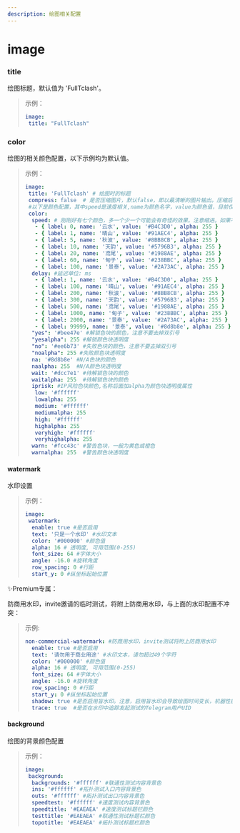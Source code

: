 ```yaml
---
description: 绘图相关配置
---
```


# image

### title

绘图标题，默认值为 'FullTclash'。

> 示例：
>
> ```yaml
> image:
>  title: "FullTclash"
> ```

### color

绘图的相关颜色配置，以下示例均为默认值。

> 示例：
>
> ```yaml
> image:
>  title: 'FullTclash' # 绘图时的标题
>  compress: false  # 是否压缩图片，默认false，即以最清晰的图片输出。压缩后清晰度肉眼几乎看不出来，如果主端bot发送图片慢或者空间有限，可以考虑开启。
>  #以下是颜色配置，其中speed是速度相关,name为颜色名字，value为颜色值，目前仅支持十六进制，label是颜色对应的速度区间（单位MB）,不用动，只需改value值，其他项是为了做区分。
>  color:
>   speed: # 刚刚好有七个颜色，多一个少一个可能会有奇怪的效果。注意缩进。如果不想有太多颜色，可以两个颜色取同样的颜色值。
>    - { label: 0, name: '云水', value: '#B4C3D0', alpha: 255 }
>    - { label: 1, name: '晴山', value: '#91AEC4', alpha: 255 }
>    - { label: 5, name: '秋波', value: '#8BB8CB', alpha: 255 }
>    - { label: 10, name: '天韵', value: '#5796B3', alpha: 255 }
>    - { label: 20, name: '鸢尾', value: '#1988AE', alpha: 255 }
>    - { label: 60, name: '甸子', value: '#238BBC', alpha: 255 }
>    - { label: 100, name: '景泰', value: '#2A73AC', alpha: 255 }
>   delay: #延迟单位: ms
>    - { label: 1, name: '云水', value: '#B4C3D0', alpha: 255 }
>    - { label: 100, name: '晴山', value: '#91AEC4', alpha: 255 }
>    - { label: 200, name: '秋波', value: '#8BB8CB', alpha: 255 }
>    - { label: 300, name: '天韵', value: '#5796B3', alpha: 255 }
>    - { label: 500, name: '鸢尾', value: '#1988AE', alpha: 255 }
>    - { label: 1000, name: '甸子', value: '#238BBC', alpha: 255 }
>    - { label: 2000, name: '景泰', value: '#2A73AC', alpha: 255 }
>    - { label: 99999, name: '景泰', value: '#8d8b8e', alpha: 255 }  #第八个为超时，label无用
>   "yes": '#bee47e' #解锁色块的颜色，注意不要去掉双引号
>   "yesalpha": 255 #解锁颜色块透明度
>   "no": '#ee6b73' #失败色块的颜色，注意不要去掉双引号
>   "noalpha": 255 #失败颜色块透明度
>   na: '#8d8b8e' #N/A色块的颜色
>   naalpha: 255  #N/A颜色块透明度
>   wait: '#dcc7e1' #待解锁色块的颜色
>   waitalpha: 255  #待解锁色块的颜色
>   iprisk: #IP风险色块颜色,名称后面加alpha为颜色块透明度属性
>    low: '#ffffff'
>    lowalpha: 255
>    medium: '#ffffff'
>    mediumalpha: 255
>    high: '#ffffff'
>    highalpha: 255
>    veryhigh: '#ffffff'
>    veryhighalpha: 255
>   warn: '#fcc43c' #警告色块，一般为黄色或橙色
>   warnalpha: 255  #警告颜色块透明度
> ```

#### watermark

水印设置

> 示例：
>
> ```yaml
> image:
>  watermark:
>   enable: true #是否启用
>   text: '只是一个水印' #水印文本
>   color: '#000000' #颜色值
>   alpha: 16 # 透明度, 可用范围(0-255)
>   font_size: 64 #字体大小
>   angle: -16.0 #旋转角度
>   row_spacing: 0 #行距
>   start_y: 0 #纵坐标起始位置
> ```

✨Premium专属：

防商用水印，invite邀请的临时测试，将附上防商用水印，与上面的水印配置不冲突：

> 示例:
>
> ```yaml
> non-commercial-watermark: #防商用水印，invite测试将附上防商用水印
>   enable: true #是否启用
>   text: '请勿用于商业用途' #水印文本，请勿超过49个字符
>   color: '#000000' #颜色值
>   alpha: 16 # 透明度, 可用范围(0-255)
>   font_size: 64 #字体大小
>   angle: -16.0 #旋转角度
>   row_spacing: 0 #行距
>   start_y: 0 #纵坐标起始位置
>   shadow: true #是否启用盲水印。注意，启用盲水印会导致绘图时间变长，机器性能不行慎用。
>   trace: true  #是否在水印中追踪发起测试的Telegram用户UID
> ```

#### background

绘图的背景颜色配置

> 示例：
>
> ```yaml
> image:
>  background:
>   backgrounds: '#ffffff' #联通性测试内容背景色
>   ins: '#ffffff' #拓扑测试入口内容背景色
>   outs: '#ffffff' #拓扑测试出口内容背景色
>   speedtest: '#ffffff' #速度测试内容背景色
>   speedtitle: '#EAEAEA' #速度测试标题栏颜色
>   testtitle: '#EAEAEA' #联通性测试标题栏颜色
>   topotitle: '#EAEAEA' #拓扑测试标题栏颜色
> ```
